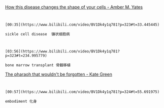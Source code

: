 [How this disease changes the shape of your cells - Amber M. Yates](https://www.bilibili.com/video/BV1Dk4y1q781?p=323)

```ad-note


[00:35](https://www.bilibili.com/video/BV1Dk4y1q781?p=323#t=33.445445)

sickle cell disease  镰状细胞病

```

```ad-note


[03:56](https://www.bilibili.com/video/BV1Dk4y1q781?p=323#t=234.995779)

bone marrow transplant 骨髓移植

```



[The pharaoh that wouldn't be forgotten - Kate Green](https://www.bilibili.com/video/BV1Dk4y1q781?p=324)


```ad-note


[00:57](https://www.bilibili.com/video/BV1Dk4y1q781?p=324#t=55.691975)

embodiment 化身

```
